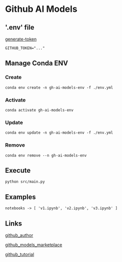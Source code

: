 # Github AI Models

## '.env' file

[generate-token](https://github.com/settings/tokens)

```
GITHUB_TOKEN="..."
```

## Manage Conda ENV

### Create

```
conda env create -n gh-ai-models-env -f ./env.yml
```

### Activate
```
conda activate gh-ai-models-env
```

### Update

```
conda env update -n gh-ai-models-env -f ./env.yml
```

### Remove

```
conda env remove --n gh-ai-models-env
```

## Execute

```
python src/main.py
```

## Examples

```
notebooks -> [ 'v1.ipynb', 'v2.ipynb', 'v3.ipynb' ]
```

## Links

[github_author](https://github.com/Diegoomal)

[github_models_marketplace](https://github.com/marketplace/models)

[github_tutorial](https://github.com/marketplace/models/azureml-meta/Meta-Llama-3-1-8B-Instruct)